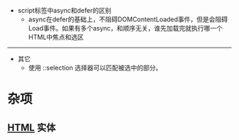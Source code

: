+ script标签中async和defer的区别
    * async在defer的基础上，不阻碍DOMContentLoaded事件，但是会阻碍Load事件。如果有多个async，和顺序无关，谁先加载完就执行哪一个
HTML中焦点和选区
---------------------------
+ 其它
    * 使用 ::selection 选择器可以匹配被选中的部分。

# 杂项
## [HTML](https://developer.mozilla.org/zh-CN/docs/Glossary/HTML) 实体
